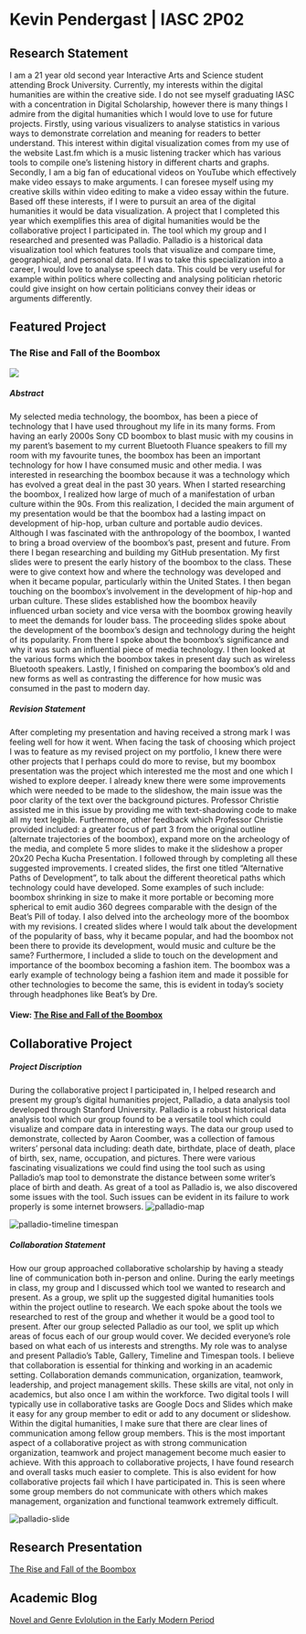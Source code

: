 # Kevin Pendergast | IASC 2P02 
## Research Statement
  

  I am a 21 year old second year Interactive Arts and Science student attending Brock University. Currently, my interests within the digital humanities are within the creative side. I do not see myself graduating IASC with a concentration in Digital Scholarship, however there is many things I admire from the digital humanities which I would love to use for future projects. Firstly, using various visualizers to analyse statistics in various ways to demonstrate correlation and meaning for readers to better understand. This interest within digital visualization comes from my use of the website Last.fm which is a music listening tracker which has various tools to compile one’s listening history in different charts and graphs. Secondly, I am a big fan of educational videos on YouTube which effectively make video essays to make arguments. I can foresee myself using my creative skills within video editing to make a video essay within the future. Based off these interests, if I were to pursuit an area of the digital humanities it would be data visualization. A project that I completed this year which exemplifies this area of digital humanities would be the collaborative project I participated in. The tool which my group and I researched and presented was Palladio. Palladio is a historical data visualization tool which features tools that visualize and compare time, geographical, and personal data. If I was to take this specialization into a career, I would love to analyse speech data. This could be very useful for example within politics where collecting and analysing politician rhetoric could give insight on how certain politicians convey their ideas or arguments differently. 
  

## Featured Project 

### The Rise and Fall of the Boombox
![](https://s-media-cache-ak0.pinimg.com/originals/8b/3e/f5/8b3ef57758604b4ce0695b398c55dc6e.jpg)
##### *Abstract*

My selected media technology, the boombox, has been a piece of technology that I have used throughout my life in its many forms. From having an early 2000s Sony CD boombox to blast music with my cousins in my parent’s basement to my current Bluetooth Fluance speakers to fill my room with my favourite tunes, the boombox has been an important technology for how I have consumed music and other media. I was interested in researching the boombox because it was a technology which has evolved a great deal in the past 30 years. When I started researching the boombox, I realized how large of much of a manifestation of urban culture within the 90s. From this realization, I decided the main argument of my presentation would be that the boombox had a lasting impact on development of hip-hop, urban culture and portable audio devices. Although I was fascinated with the anthropology of the boombox, I wanted to bring a broad overview of the boombox’s past, present and future. From there I began researching and building my GitHub presentation. My first slides were to present the early history of the boombox to the class. These were to give context how and where the technology was developed and when it became popular, particularly within the United States. I then began touching on the boombox’s involvement in the development of hip-hop and urban culture. These slides established how the boombox heavily influenced urban society and vice versa with the boombox growing heavily to meet the demands for louder bass. The proceeding slides spoke about the development of the boombox’s design and technology during the height of its popularity. From there I spoke about the boombox’s significance and why it was such an influential piece of media technology. I then looked at the various forms which the boombox takes in present day such as wireless Bluetooth speakers. Lastly, I finished on comparing the boombox’s old and new forms as well as contrasting the difference for how music was consumed in the past to modern day. 

##### *Revision Statement*

After completing my presentation and having received a strong mark I was feeling well for how it went. When facing the task of choosing which project I was to feature as my revised project on my portfolio, I knew there were other projects that I perhaps could do more to revise, but my boombox presentation was the project which interested me the most and one which I wished to explore deeper. I already knew there were some improvements which were needed to be made to the slideshow, the main issue was the poor clarity of the text over the background pictures. Professor Christie assisted me in this issue by providing me with text-shadowing code to make all my text legible. Furthermore, other feedback which Professor Christie provided included: a greater focus of part 3 from the original outline (alternate trajectories of the boombox), expand more on the archeology of the media, and complete 5 more slides to make it the slideshow a proper 20x20 Pecha Kucha Presentation. I followed through by completing all these suggested improvements. I created slides, the first one titled “Alternative Paths of Development”, to talk about the different theoretical paths which technology could have developed. Some examples of such include: boombox shrinking in size to make it more portable or becoming more spherical to emit audio 360 degrees comparable with the design of the Beat’s Pill of today. I also delved into the archeology more of the boombox with my revisions. I created slides where I would talk about the development of the popularity of bass, why it became popular, and had the boombox not been there to provide its development, would music and culture be the same? Furthermore, I included a slide to touch on the development and importance of the boombox becoming a fashion item. The boombox was a early example of technology being a fashion item and made it possible for other technologies to become the same, this is evident in today’s society through headphones like Beat’s by Dre. 

#### View: [The Rise and Fall of the Boombox](slides.html)



## Collaborative Project
##### *Project Discription*
During the collaborative project I participated in, I helped research and present my group’s digital humanities project, Palladio, a data analysis tool developed through Stanford University. Palladio is a robust historical data analysis tool which our group found to be a versatile tool which could visualize and compare data in interesting ways. The data our group used to demonstrate, collected by Aaron Coomber, was a collection of famous writers’ personal data including: death date, birthdate, place of death, place of birth, sex, name, occupation, and pictures. There were various fascinating visualizations we could find using the tool such as using Palladio’s map tool to demonstrate the distance between some writer’s place of birth and death. As great of a tool as Palladio is, we also discovered some issues with the tool.  Such issues can be evident in its failure to work properly is some internet browsers.
![palladio-map](https://cloud.githubusercontent.com/assets/25180154/25296057/6057bdb2-26b4-11e7-841b-71455425a8d9.JPG)

![palladio-timeline timespan](https://cloud.githubusercontent.com/assets/25180154/25296090/8c4d7f38-26b4-11e7-82f1-0734b5c1895c.JPG)

##### *Collaboration Statement*
How our group approached collaborative scholarship by having a steady line of communication both in-person and online. During the early meetings in class, my group and I discussed which tool we wanted to research and present. As a group, we split up the suggested digital humanities tools within the project outline to research. We each spoke about the tools we researched to rest of the group and whether it would be a good tool to present. After our group selected Palladio as our tool, we split up which areas of focus each of our group would cover. We decided everyone’s role based on what each of us interests and strengths. My role was to analyse and present Palladio’s Table, Gallery, Timeline and Timespan tools. I believe that collaboration is essential for thinking and working in an academic setting. Collaboration demands communication, organization, teamwork, leadership, and project management skills. These skills are vital, not only in academics, but also once I am within the workforce. Two digital tools I will typically use in collaborative tasks are Google Docs and Slides which make it easy for any group member to edit or add to any document or slideshow. Within the digital humanities, I make sure that there are clear lines of communication among fellow group members. This is the most important aspect of a collaborative project as with strong communication organization, teamwork and project management become much easier to achieve. With this approach to collaborative projects, I have found research and overall tasks much easier to complete. This is also evident for how collaborative projects fail which I have participated in. This is seen where some group members do not communicate with others which makes management, organization and functional teamwork extremely difficult. 
  
  ![palladio-slide](https://cloud.githubusercontent.com/assets/25180154/25300472/3cd8cd20-26de-11e7-8561-fd3076db0dd2.JPG)
## Research Presentation
[The Rise and Fall of the Boombox](slides.html)

## Academic Blog
 [Novel and Genre Evlolution in the Early Modern Period](Blog.md)
 

  
  
 
